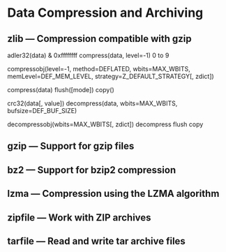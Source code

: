 # Data Compression and Archiving

## zlib — Compression compatible with gzip


adler32(data) & 0xffffffff
compress(data, level=-1) 0 to 9

compressobj(level=-1, method=DEFLATED, wbits=MAX_WBITS, memLevel=DEF_MEM_LEVEL, strategy=Z_DEFAULT_STRATEGY[, zdict])

compress(data)
flush([mode])
copy()

crc32(data[, value])
decompress(data, wbits=MAX_WBITS, bufsize=DEF_BUF_SIZE)

decompressobj(wbits=MAX_WBITS[, zdict])
decompress
flush
copy


## gzip — Support for gzip files
## bz2 — Support for bzip2 compression
## lzma — Compression using the LZMA algorithm
## zipfile — Work with ZIP archives
## tarfile — Read and write tar archive files
